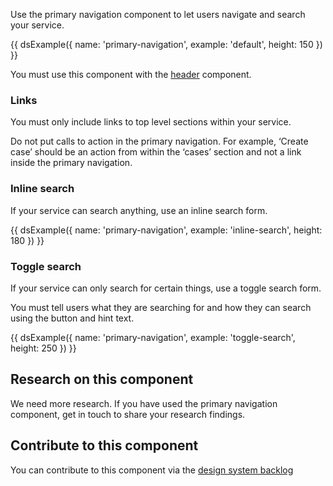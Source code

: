 Use the primary navigation component to let users navigate and search your service.

{{ dsExample({
  name: 'primary-navigation',
  example: 'default',
  height: 150
}) }}

You must use this component with the [header](/components/header) component.

### Links

You must only include links to top level sections within your service.

Do not put calls to action in the primary navigation. For example, ‘Create case’ should be an action from within the ‘cases’ section and not a link inside the primary navigation.

### Inline search

If your service can search anything, use an inline search form.

{{ dsExample({
  name: 'primary-navigation',
  example: 'inline-search',
  height: 180
}) }}

### Toggle search

If your service can only search for certain things, use a toggle search form.

You must tell users what they are searching for and how they can search using the button and hint text.

{{ dsExample({
  name: 'primary-navigation',
  example: 'toggle-search',
  height: 250
}) }}

## Research on this component

We need more research. If you have used the primary navigation component, get in touch to share your research findings.

## Contribute to this component

You can contribute to this component via the [design system backlog](https://github.com/skillsfundingagency/das-design-system/issues/46)